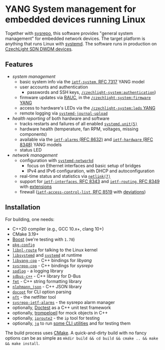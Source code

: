 # YANG System management for embedded devices running Linux

Together with [sysrepo](https://www.sysrepo.org/), this software provides "general system management" for embedded network devices.
The target platform is anything that runs Linux with [systemd](https://systemd.io/).
The software runs in production on [CzechLight SDN DWDM devices](https://czechlight.cesnet.cz/en/open-line-system/sdn-roadm).

## Features

- *system management*
    - basic system info via the [`ietf-system`, RFC 7317](https://tools.ietf.org/html/rfc7317) YANG model
    - user accounts and authentication
        - passwords and SSH keys, [`/czechlight-system:authentication`](./yang/czechlight-system@2022-07-08.yang))
    - firmware updates via [RAUC](https://rauc.io/), in the [`/czechlight-system:firmware` YANG](./yang/czechlight-system@2022-07-08.yang)
    - access to hardware's LEDs via the [`/czechlight-system:leds` YANG](./yang/czechlight-system@2022-07-08.yang)
    - remote logging via [`systemd-journal-upload`](https://www.freedesktop.org/software/systemd/man/latest/systemd-journal-upload.service.html)
- *health reporting* of both hardware and software
    - tracks restarts and failures of all enabled [`systemd.unit(5)`](https://www.freedesktop.org/software/systemd/man/systemd.unit.html)
    - hardware health (temperature, fan RPM, voltages, missing components)
    - available via the [`ietf-alarms` (RFC 8632)](https://datatracker.ietf.org/doc/html/rfc8632) and [`ietf-hardware` (RFC 8348)](https://tools.ietf.org/html/rfc8348) YANG models
    - status LED
- *network management*
    - configuration with [`systemd-networkd`](https://www.freedesktop.org/software/systemd/man/systemd.network.html)
        - focus on Ethernet interfaces and basic setup of bridges
        - IPv4 and IPv6 configuration, with DHCP and autoconfiguration
    - real-time status and statistics via [`netlink(7)`](https://man7.org/linux/man-pages/man7/netlink.7.html)
    - support for [`ietf-interfaces`, RFC 8343](https://tools.ietf.org/html/rfc8343) and [`ietf-routing`, RFC 8349](https://tools.ietf.org/html/rfc8349) with [extensions](./yang/czechlight-network@2021-02-22.yang)
    - firewall ([`ietf-access-control-list`, RFC 8519](https://tools.ietf.org/html/rfc8519) with [deviations](./yang/czechlight-firewall@2021-01-25.yang))

## Installation

For building, one needs:

- C++20 compiler (e.g., GCC 10.x+, clang 10+)
- CMake 3.19+
- [Boost](https://www.boost.org/) (we're testing with `1.78`)
- [`pkg-config`](https://www.freedesktop.org/wiki/Software/pkg-config/)
- [`libnl-route`](http://www.infradead.org/~tgr/libnl/) for talking to the Linux kernel
- [`libsystemd`](https://www.freedesktop.org/software/systemd/man/libsystemd.html) and [`systemd`](https://www.freedesktop.org/wiki/Software/systemd/) at runtime
- [`libyang-cpp`](https://github.com/CESNET/libyang-cpp) - C++ bindings for *libyang*
- [`sysrepo-cpp`](https://github.com/sysrepo/sysrepo-cpp) - C++ bindings for *sysrepo*
- [`spdlog`](https://github.com/gabime/spdlog) - a logging library
- [`sdbus-c++`](https://github.com/Kistler-Group/sdbus-cpp) - C++ library for D-Bus
- [`fmt`](https://fmt.dev/) - C++ string formatting library
- [`nlohmann_json`](https://json.nlohmann.me/) - C++ JSON library
- [`docopt`](https://github.com/docopt/docopt.cpp) for CLI option parsing
- [`nft`](https://www.netfilter.org/projects/nftables/index.html) - the netfilter tool
- [`sysrepo-ietf-alarms`](https://github.com/CESNET/sysrepo-ietf-alarms) - the sysrepo alarm manager
- optionally, [Doctest](https://github.com/doctest/doctest/) as a C++ unit test framework
- optionally, [trompeloeil](https://github.com/rollbear/trompeloeil) for mock objects in C++
- optionally, [`iproute2`](https://wiki.linuxfoundation.org/networking/iproute2) - the `ip` tool for testing
- optionally, [`jq`](https://jqlang.github.io/jq/) to run [some CLI utilities](./cli) and for testing them

The build process uses [CMake](https://cmake.org/runningcmake/).
A quick-and-dirty build with no fancy options can be as simple as `mkdir build && cd build && cmake .. && make && make install`.
